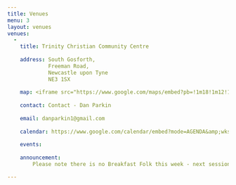 ```yaml
---
title: Venues
menu: 3
layout: venues
venues:
  -
    title: Trinity Christian Community Centre
     
    address: South Gosforth, 
             Freeman Road, 
             Newcastle upon Tyne 
             NE3 1SX 
    
    map: <iframe src="https://www.google.com/maps/embed?pb=!1m18!1m12!1m3!1d2288.1328034096946!2d-1.5998803502708683!3d55.00583707415856!2m3!1f0!2f0!3f0!3m2!1i1024!2i768!4f13.1!3m3!1m2!1s0x0000000000000000%3A0x3070a3508c2b4bcb!2sTrinity+Christian+Community+Centre!5e0!3m2!1sen!2suk!4v1429777602114" width="600" height="410" frameborder="0" style="border:0"></iframe>
    
    contact: Contact - Dan Parkin
    
    email: danparkin1@gmail.com
    
    calendar: https://www.google.com/calendar/embed?mode=AGENDA&amp;wkst=1&amp;bgcolor=%23FFFFFF&amp;src=fat2macdbf2frk2kbld1p9qj3g@group.calendar.google.com&amp;color=%23B1365F&amp;ctz=Europe%2FLondon"
    
    events: 
    
    announcement:
        Please note there is no Breakfast Folk this week - next session is Saturday September 5th, see you then!

---
```


